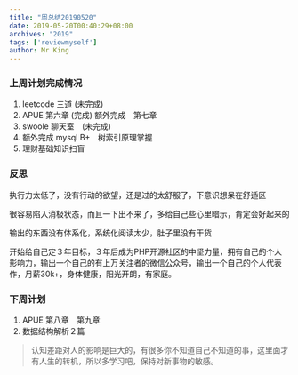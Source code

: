 ```yaml
---
title: "周总结20190520"
date: 2019-05-20T00:40:29+08:00
archives: "2019"
tags: ['reviewmyself']
author: Mr King
---
```



### 上周计划完成情况

1. leetcode 三道 (未完成)
2. APUE 第六章 (完成) 额外完成　第七章
3. swoole 聊天室　(未完成)
4. 额外完成 mysql B+　树索引原理掌握
5. 理财基础知识扫盲

### 反思

执行力太低了，没有行动的欲望，还是过的太舒服了，下意识想呆在舒适区

很容易陷入消极状态，而且一下出不来了，多给自己些心里暗示，肯定会好起来的

输出的东西没有体系化，系统化阅读太少，肚子里没有干货

开始给自己定３年目标，３年后成为PHP开源社区的中坚力量，拥有自己的个人影响力，输出一个自己的有上万关注者的微信公众号，输出一个自己的个人代表作，月薪30k+，身体健康，阳光开朗，有家庭。


### 下周计划

1. APUE 第八章　第九章
2. 数据结构解析２篇


>认知差距对人的影响是巨大的，有很多你不知道自己不知道的事，这里面才有人生的转机，所以多学习吧，保持对新事物的敏感。